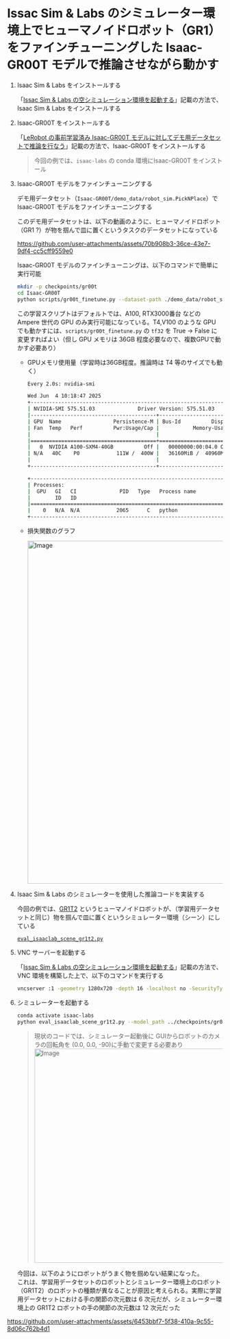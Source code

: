# Issac Sim & Labs のシミュレーター環境上でヒューマノイドロボット（GR1）をファインチューニングした Isaac-GR00T モデルで推論させながら動かす

1. Isaac Sim & Labs をインストールする

    「[Issac Sim & Labs の空シミュレーション環境を起動する](https://github.com/Yagami360/ai-robotics-exercises/blob/master/7/README.md#vnc-%E3%82%92%E4%BD%BF%E7%94%A8%E3%81%97%E3%81%A6-ubuntu-%E3%82%B5%E3%83%BC%E3%83%90%E3%83%BC%E3%81%AA%E3%81%A9%E3%81%AE%E9%9D%9Egui%E7%92%B0%E5%A2%83%E3%81%A7%E5%8B%95%E3%81%8B%E3%81%99%E5%A0%B4%E5%90%88)」記載の方法で、Isaac Sim & Labs をインストールする

1. Isaac-GR00T をインストールする

    「[LeRobot の事前学習済み Isaac-GR00T モデルに対してデモ用データセットで推論を行なう](https://github.com/Yagami360/ai-robotics-exercises/blob/master/6/README.md)」記載の方法で、Isaac-GR00T をインストールする

    > 今回の例では、`isaac-labs` の conda 環境にIsaac-GR00T をインストール

1. Isaac-GR00T モデルをファインチューニングする

    デモ用データセット（`Isaac-GR00T/demo_data/robot_sim.PickNPlace`）で Isaac-GR00T モデルをファインチューニングする

    このデモ用データセットは、以下の動画のように、ヒューマノイドロボット（GR1 ?）が物を掴んで皿に置くというタスクのデータセットになっている

    https://github.com/user-attachments/assets/70b908b3-36ce-43e7-9df4-cc5cff9559e0

    Isaac-GR00T モデルのファインチューニングは、以下のコマンドで簡単に実行可能

    ```bash
    mkdir -p checkpoints/gr00t
    cd Isaac-GR00T
    python scripts/gr00t_finetune.py --dataset-path ./demo_data/robot_sim.PickNPlace --num-gpus 1 --output-dir ../checkpoints/gr00t
    ```

    この学習スクリプトはデフォルトでは、A100, RTX3000番台 などの Ampere 世代の GPU のみ実行可能になっている。T4,V100 のような GPU でも動かすには、`scripts/gr00t_finetune.py` の `tf32` を True -> False に変更すればよい（但し GPU メモリは 36GB 程度必要なので、複数GPUで動かす必要あり）

    - GPUメモリ使用量（学習時は36GB程度。推論時は T4 等のサイズでも動く）

        ```bash
        Every 2.0s: nvidia-smi                                                   sakai-gpu-dev-2: Wed Jun  4 10:18:47 2025

        Wed Jun  4 10:18:47 2025
        +-----------------------------------------------------------------------------------------+
        | NVIDIA-SMI 575.51.03              Driver Version: 575.51.03      CUDA Version: 12.9     |
        |-----------------------------------------+------------------------+----------------------+
        | GPU  Name                 Persistence-M | Bus-Id          Disp.A | Volatile Uncorr. ECC |
        | Fan  Temp   Perf          Pwr:Usage/Cap |           Memory-Usage | GPU-Util  Compute M. |
        |                                         |                        |               MIG M. |
        |=========================================+========================+======================|
        |   0  NVIDIA A100-SXM4-40GB          Off |   00000000:00:04.0 Off |                    0 |
        | N/A   40C    P0            111W /  400W |   36160MiB /  40960MiB |     87%      Default |
        |                                         |                        |             Disabled |
        +-----------------------------------------+------------------------+----------------------+

        +-----------------------------------------------------------------------------------------+
        | Processes:                                                                              |
        |  GPU   GI   CI              PID   Type   Process name                        GPU Memory |
        |        ID   ID                                                               Usage      |
        |=========================================================================================|
        |    0   N/A  N/A            2065      C   python                                36148MiB |
        +-----------------------------------------------------------------------------------------+
        ```

    - 損失関数のグラフ

        <img width="800" alt="Image" src="https://github.com/user-attachments/assets/203888d4-9802-47c4-ac5b-b9c742493583" />

1. Isaac Sim & Labs のシミュレーターを使用した推論コードを実装する

    今回の例では、[GR1T2]() というヒューマノイドロボットが、（学習用データセットと同じ）物を掴んで皿に置くというシミュレーター環境（シーン）にしている

    [`eval_isaaclab_scene_gr1t2.py`](./eval_isaaclab_scene_gr1t2.py)

1. VNC サーバーを起動する

    「[Issac Sim & Labs の空シミュレーション環境を起動する](https://github.com/Yagami360/ai-robotics-exercises/blob/master/7/README.md#vnc-%E3%82%92%E4%BD%BF%E7%94%A8%E3%81%97%E3%81%A6-ubuntu-%E3%82%B5%E3%83%BC%E3%83%90%E3%83%BC%E3%81%AA%E3%81%A9%E3%81%AE%E9%9D%9Egui%E7%92%B0%E5%A2%83%E3%81%A7%E5%8B%95%E3%81%8B%E3%81%99%E5%A0%B4%E5%90%88)」記載の方法で、VNC 環境を構築した上で、以下のコマンドを実行する

    ```bash
    vncserver :1 -geometry 1280x720 -depth 16 -localhost no -SecurityTypes VncAuth -SendCutText=0 -AcceptCutText=0 -AcceptPointerEvents=1 -AcceptKeyEvents=1
    ```

1. シミュレーターを起動する

    ```bash
    conda activate isaac-labs
    python eval_isaaclab_scene_gr1t2.py --model_path ../checkpoints/gr00t/checkpoint-3000
    ```

    > 現状のコードでは、シミュレーター起動後に GUIからロボットのカメラの回転角を (0.0, 0.0, -90)に手動で変更する必要あり
    > <img width="500" alt="Image" src="https://github.com/user-attachments/assets/8a718584-814e-46ae-babd-1e6f655b4e76" />


    今回は、以下のようにロボットがうまく物を掴めない結果になった。<br>
    これは、学習用データセットのロボットとシミュレーター環境上のロボット（GR1T2）のロボットの種類が異なることが原因と考えられる。実際に学習用データセットにおける手の関節の次元数は 6 次元だが、シミュレーター環境上の GR1T2 ロボットの手の関節の次元数は 12 次元だった

https://github.com/user-attachments/assets/6453bbf7-5f38-410a-9c55-8d06c762b4d1


<!--
1. pinocchio をインストールする
    `[Isaac-PickPlace-GR1T2-Abs-v0](https://github.com/isaac-sim/IsaacLab/blob/main/source/isaaclab_tasks/isaaclab_tasks/manager_based/manipulation/pick_place/pickplace_gr1t2_env_cfg.py)` の環境では、pinocchio を使用しているので、インストールする

    ```bash
    conda install -c conda-forge pinocchio -y
    ```
    > pinocchio: ロボットの運動学と動力学を計算するためのライブラリ

    pinocchio インストール後に Issac Lab の numpy バージョンと不整合が発生した場合は、以下のコマンドも実行する

    ```bash
    conda install numpy=1.25.0 -y
    ```

1. 利用可能な環境のリストを確認する

    ```bash
    python scripts/environments/list_envs.py
    ```
-->
